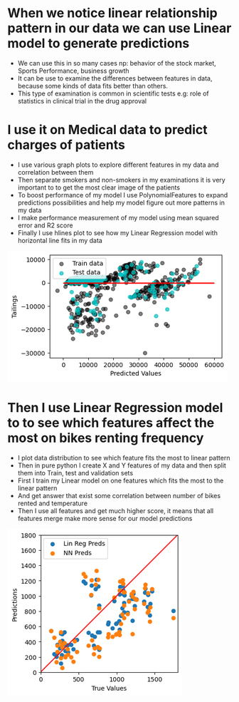 # When we notice linear relationship pattern in our data we can use Linear model to generate predictions
* We can use this in so many cases np: behavior of the stock market, Sports Performance, business growth
* It can be use to examine the differences between features in data, because some kinds of data fits better than others.
* This type of examination is common in scientific tests e.g: role of statistics in clinical trial in the drug approval

# I use it on Medical data to predict charges of patients
* I use various graph plots to explore different features in my data and correlation between them
* Then separate smokers and non-smokers in my examinations it is very important to to get the most clear image of the patients
* To boost performance of my model I use PolynomialFeatures to expand predictions possibilities and help my model figure out more patterns in my data
* I make performance measurement of my model using mean squared error and R2 score
* Finally I use hlines plot to see how my Linear Regression model with horizontal line fits in my data

![](https://github.com/JakubTabor/Regression/blob/main/Images/Med_Regression.png)

# Then I use Linear Regression model to to see which features affect the most on bikes renting frequency
* I plot data distribution to see which feature fits the most to linear pattern
* Then in pure python I create X and Y features of my data and then split them into Train, test and validation sets
* First I train my Linear model on one features which fits the most to the linear pattern
* And get answer that exist some correlation between number of bikes rented and temperature
* Then I use all features and get much higher score, it means that all features merge make more sense for our model predictions

![](https://github.com/JakubTabor/Regression/blob/main/Images/Bikes_Regression.png)

# 
